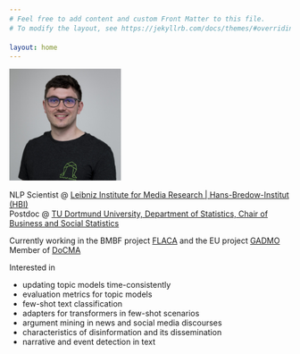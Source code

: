 ```yaml
---
# Feel free to add content and custom Front Matter to this file.
# To modify the layout, see https://jekyllrb.com/docs/themes/#overriding-theme-defaults

layout: home
---
```


<img src="/assets/rieger_sq.jpg" alt="Portrait photo of Jonas Rieger" width="200"/>

NLP Scientist @ [Leibniz Institute for Media Research | Hans-Bredow-Institut (HBI)](https://leibniz-hbi.de/en/staff/jonas-rieger)\
Postdoc @ [TU Dortmund University, Department of Statistics, Chair of Business and Social Statistics](https://lwus.statistik.tu-dortmund.de/en/chair/team/rieger/)

Currently working in the BMBF project [FLACA](https://www.wiso.uni-hamburg.de/flaca) and the EU project [GADMO](https://gadmo.eu/)\
Member of [DoCMA](https://docma.tu-dortmund.de/)

Interested in
* updating topic models time-consistently
* evaluation metrics for topic models
* few-shot text classification
* adapters for transformers in few-shot scenarios
* argument mining in news and social media discourses
* characteristics of disinformation and its dissemination
* narrative and event detection in text
